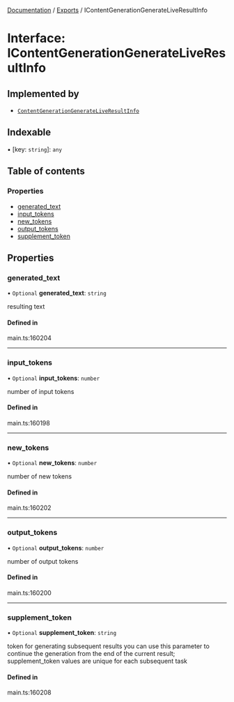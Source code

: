 [Documentation](../README.md) / [Exports](../modules.md) / IContentGenerationGenerateLiveResultInfo

# Interface: IContentGenerationGenerateLiveResultInfo

## Implemented by

- [`ContentGenerationGenerateLiveResultInfo`](../classes/ContentGenerationGenerateLiveResultInfo.md)

## Indexable

▪ [key: `string`]: `any`

## Table of contents

### Properties

- [generated\_text](IContentGenerationGenerateLiveResultInfo.md#generated_text)
- [input\_tokens](IContentGenerationGenerateLiveResultInfo.md#input_tokens)
- [new\_tokens](IContentGenerationGenerateLiveResultInfo.md#new_tokens)
- [output\_tokens](IContentGenerationGenerateLiveResultInfo.md#output_tokens)
- [supplement\_token](IContentGenerationGenerateLiveResultInfo.md#supplement_token)

## Properties

### generated\_text

• `Optional` **generated\_text**: `string`

resulting text

#### Defined in

main.ts:160204

___

### input\_tokens

• `Optional` **input\_tokens**: `number`

number of input tokens

#### Defined in

main.ts:160198

___

### new\_tokens

• `Optional` **new\_tokens**: `number`

number of new tokens

#### Defined in

main.ts:160202

___

### output\_tokens

• `Optional` **output\_tokens**: `number`

number of output tokens

#### Defined in

main.ts:160200

___

### supplement\_token

• `Optional` **supplement\_token**: `string`

token for generating subsequent results
you can use this parameter to continue the generation from the end of the current result;
supplement_token values are unique for each subsequent task

#### Defined in

main.ts:160208
